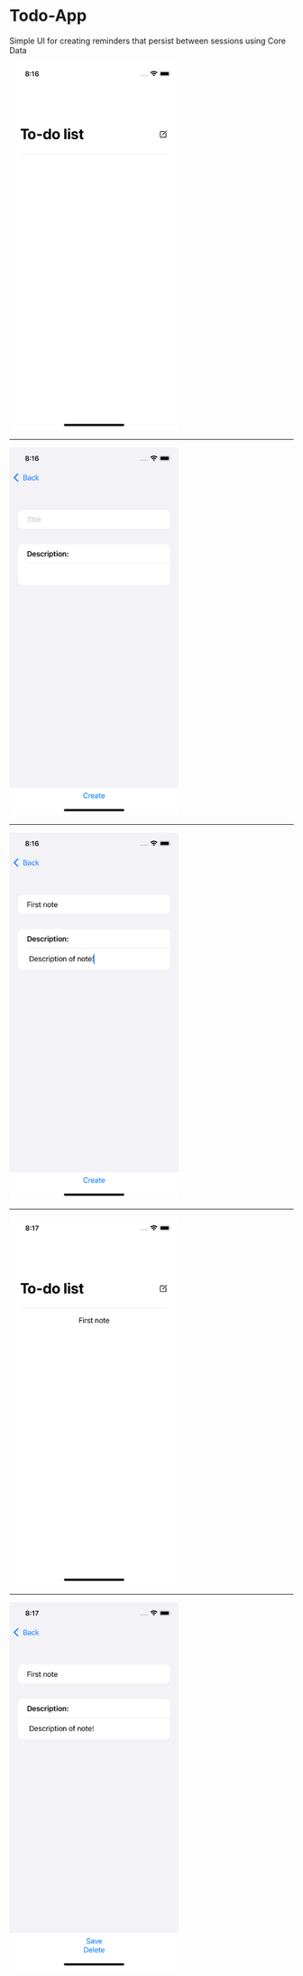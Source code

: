 # Todo-App
Simple UI for creating reminders that persist between sessions using Core Data

<img src="https://github.com/Elichartnett/Todo-App/blob/main/1.1.png" alt="1" width="300"/>

---

<img src="https://github.com/Elichartnett/Todo-App/blob/main/2.1.png" alt="2" width="300"/>

---

<img src="https://github.com/Elichartnett/Todo-App/blob/main/3.1.png" alt="3" width="300"/>

---

<img src="https://github.com/Elichartnett/Todo-App/blob/main/4.1.png" alt="4" width="300"/>

---

<img src="https://github.com/Elichartnett/Todo-App/blob/main/5.1.png" alt="5" width="300"/>
